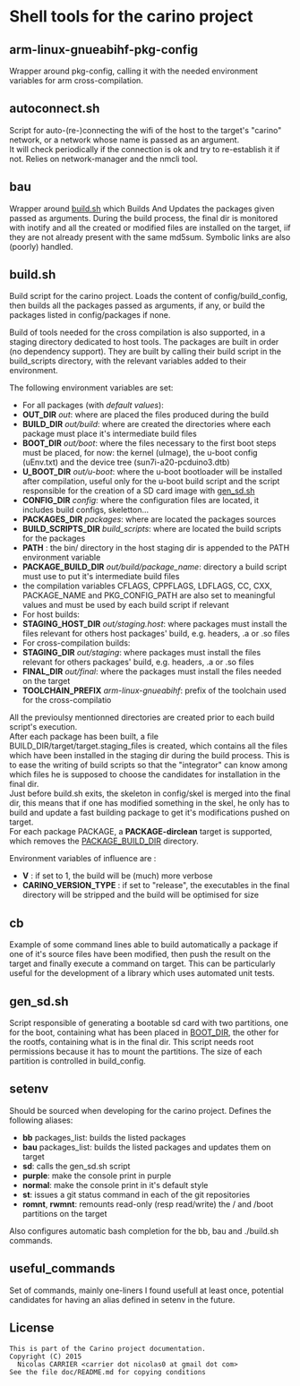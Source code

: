# Shell tools for the carino project

## arm-linux-gnueabihf-pkg-config

Wrapper around pkg-config, calling it with the needed environment variables for
arm cross-compilation.

## autoconnect.sh

Script for auto-(re-)connecting the wifi of the host to the target's "carino"
network, or a network whose name is passed as an argument.  
It will check periodically if the connection is ok and try to re-establish it if
not. Relies on network-manager and the nmcli tool.

## bau

Wrapper around  [build.sh](#build.sh) which Builds And Updates the packages
given passed as arguments. During the build process, the final dir is monitored
with inotify and all the created or modified files are installed on the target,
iif they are not already present with the same md5sum. Symbolic links are also
(poorly) handled.

## <a name="build_sh"></a>build.sh

Build script for the carino project. Loads the content of config/build\_config,
then builds all the packages passed as arguments, if any, or build the packages
listed in config/packages if none.

Build of tools needed for the cross compilation is also supported, in a staging
directory dedicated to host tools. The packages are built in order (no
dependency support). They are built by calling their build script in the
build\_scripts directory, with the relevant variables added to their
environment.

The following environment variables are set:

* For all packages (with _default values_):
 * **OUT\_DIR** _out_: where are placed the files produced during the build
 * **BUILD\_DIR** _out/build_: where are created the directories where each
   package must place it's intermediate build files
 * <a name="BOOT\_DIR"></a>**BOOT\_DIR** _out/boot_: where the files necessary
   to the first boot steps must be placed, for now: the kernel (uImage), the
   u-boot config (uEnv.txt) and the device tree (sun7i-a20-pcduino3.dtb)
 * **U\_BOOT\_DIR** _out/u-boot_: where the u-boot bootloader will be installed
   after compilation, useful only for the u-boot build script and the script
   responsible for the creation of a SD card image with [gen\_sd.sh](#gen\_sd.sh)
 * **CONFIG\_DIR** _config_: where the configuration files are located, it
   includes build configs, skeletton...
 * **PACKAGES\_DIR** _packages_: where are located the packages sources
 * **BUILD\_SCRIPTS\_DIR** _build\_scripts_: where are located the build scripts
   for the packages
 * **PATH** : the bin/ directory in the host staging dir is appended to the PATH
   environment variable
 * <a name="PACKAGE\_BUILD\_DIR"></a>**PACKAGE\_BUILD\_DIR**
   _out/build/package\_name_: directory a build script must use to put it's
   intermediate build files
 * the compilation variables CFLAGS, CPPFLAGS, LDFLAGS, CC, CXX, PACKAGE\_NAME
   and PKG\_CONFIG\_PATH are also set to meaningful values and must be used by
   each build script if relevant
* For host builds:
 * **STAGING\_HOST\_DIR** _out/staging.host_: where packages must install the
   files relevant for others host packages' build, e.g. headers, .a or .so files
* For cross-compilation builds:
 * **STAGING\_DIR** _out/staging_: where packages must install the files
   relevant for others packages' build, e.g. headers, .a or .so files
 * **FINAL\_DIR** _out/final_: where the packages must install the files needed
   on the target
 * **TOOLCHAIN\_PREFIX** _arm-linux-gnueabihf_: prefix of the toolchain used for
   the cross-compilatio

All the previoulsy mentionned directories are created prior to each build
script's execution.  
After each package has been built, a file
BUILD\_DIR/target/target.staging\_files is created, which contains all the files
which have been installed in the staging dir during the build process. This is
to ease the writing of build scripts so that the "integrator" can know among
which files he is supposed to choose the candidates for installation in the
final dir.  
Just before build.sh exits, the skeleton in config/skel is merged into the
final dir, this means that if one has modified something in the skel, he only
has to build and update a fast building package to get it's modifications pushed
on target.  
For each package PACKAGE, a **PACKAGE-dirclean** target is supported, which
removes the [PACKAGE\_BUILD\_DIR](#PACKAGE\_BUILD\_DIR) directory.

Environment variables of influence are :

* **V** : if set to 1, the build will be (much) more verbose
* **CARINO\_VERSION\_TYPE** : if set to "release", the executables in the final
  directory will be stripped and the build will be optimised for size

## cb

Example of some command lines able to build automatically a package if one of
it's source files have been modified, then push the result on the target and
finally execute a command on target. This can be particularly useful for the
development of a library which uses automated unit tests.

## gen\_sd.sh

Script responsible of generating a bootable sd card with two partitions, one for
the boot, containing what has been placed in [BOOT\_DIR](#BOOT\_DIR), the other
for the rootfs, containing what is in the final dir. This script needs root
permissions because it has to mount the partitions. The size of each partition
is controlled in build\_config.

## setenv

Should be sourced when developing for the carino project. Defines the
following aliases:

* **bb** packages\_list: builds the listed packages
* **bau** packages\_list: builds the listed packages and updates them on target
* **sd**: calls the gen\_sd.sh script
* **purple**: make the console print in purple
* **normal**: make the console print in it's default style
* **st**: issues a git status command in each of the git repositories
* **romnt**, **rwmnt**: remounts read-only (resp read/write) the / and /boot
  partitions on the target

Also configures automatic bash completion for the bb, bau and ./build.sh
commands.

## useful\_commands

Set of commands, mainly one-liners I found usefull at least once, potential
candidates for having an alias defined in setenv in the future.

## License

    This is part of the Carino project documentation.
    Copyright (C) 2015
      Nicolas CARRIER <carrier dot nicolas0 at gmail dot com>
    See the file doc/README.md for copying conditions
